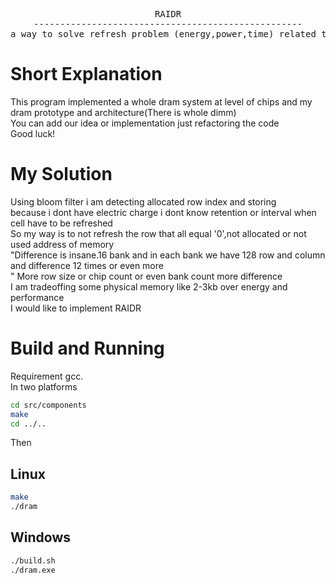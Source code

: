 <div align="center">
<pre>
RAIDR
---------------------------------------------------
a way to solve refresh problem (energy,power,time) related to dram refreshes
</pre>
</div>

# Short Explanation

This program implemented a whole dram system at level of chips and my dram prototype and architecture(There is whole dimm)<br>
You can add our idea or implementation just refactoring the code<br>
Good luck!<br>

# My Solution

Using bloom filter i am detecting allocated row index and storing<br>
because i dont have electric charge i dont know retention or interval when cell have to be refreshed<br>
So my way is to not refresh the row that all equal '0',not allocated or not used address of memory<br>
"Difference is insane.16 bank and in each bank we have 128 row and column and difference 12 times or even more<br>"
More row size or chip count or even bank count more difference<br>
I am tradeoffing some physical memory like 2-3kb over energy and performance<br>
I would like to implement RAIDR<br>

# Build and Running
Requirement gcc.<br>
In two platforms

```sh
cd src/components
make
cd ../..
```

Then<br>

## Linux

```sh
make
./dram
```

## Windows

```sh
./build.sh
./dram.exe
```
